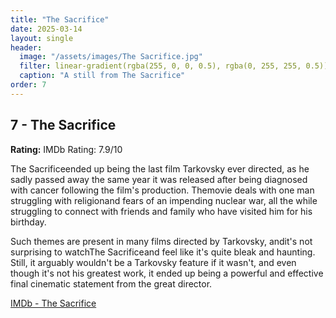 ```yaml
---
title: "The Sacrifice"
date: 2025-03-14
layout: single
header:
  image: "/assets/images/The Sacrifice.jpg"
  filter: linear-gradient(rgba(255, 0, 0, 0.5), rgba(0, 255, 255, 0.5))
  caption: "A still from The Sacrifice"
order: 7
---
```


## 7 - The Sacrifice

**Rating:** IMDb Rating: 7.9/10

The Sacrificeended up being the last film Tarkovsky ever directed, as he sadly passed away the same year it was released after being diagnosed with cancer following the film's production. Themovie deals with one man struggling with religionand fears of an impending nuclear war, all the while struggling to connect with friends and family who have visited him for his birthday.

Such themes are present in many films directed by Tarkovsky, andit's not surprising to watchThe Sacrificeand feel like it's quite bleak and haunting. Still, it arguably wouldn't be a Tarkovsky feature if it wasn't, and even though it's not his greatest work, it ended up being a powerful and effective final cinematic statement from the great director.

[IMDb - The Sacrifice](https://www.imdb.com/title/tt0091670/)
